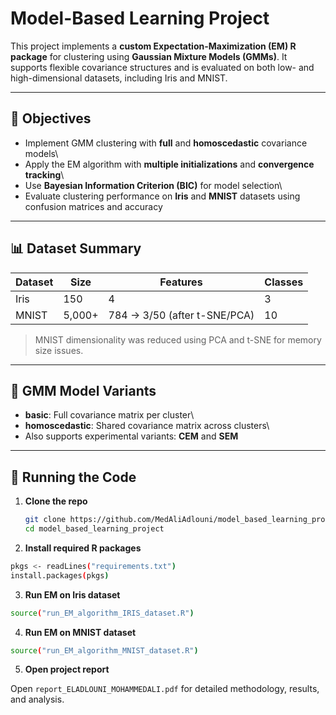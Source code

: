 # Model-Based Learning Project

This project implements a **custom Expectation-Maximization (EM) R package** for clustering using **Gaussian Mixture Models (GMMs)**. It supports flexible covariance structures and is evaluated on both low- and high-dimensional datasets, including Iris and MNIST.

------------------------------------------------------------------------

## 📌 Objectives

-   Implement GMM clustering with **full** and **homoscedastic** covariance models\
-   Apply the EM algorithm with **multiple initializations** and **convergence tracking**\
-   Use **Bayesian Information Criterion (BIC)** for model selection\
-   Evaluate clustering performance on **Iris** and **MNIST** datasets using confusion matrices and accuracy

------------------------------------------------------------------------

## 📊 Dataset Summary

| Dataset | Size   | Features                     | Classes |
|---------|--------|------------------------------|---------|
| Iris    | 150    | 4                            | 3       |
| MNIST   | 5,000+ | 784 → 3/50 (after t-SNE/PCA) | 10      |

> MNIST dimensionality was reduced using PCA and t-SNE for memory size issues.

------------------------------------------------------------------------

## 🧠 GMM Model Variants

-   **basic**: Full covariance matrix per cluster\
-   **homoscedastic**: Shared covariance matrix across clusters\
-   Also supports experimental variants: **CEM** and **SEM**

------------------------------------------------------------------------

## 🧪 Running the Code

1.  **Clone the repo**

    ``` bash
    git clone https://github.com/MedAliAdlouni/model_based_learning_project.git
    cd model_based_learning_project
    ```

2.  **Install required R packages**

``` bash
pkgs <- readLines("requirements.txt")
install.packages(pkgs)
```

3.  **Run EM on Iris dataset**

``` bash
source("run_EM_algorithm_IRIS_dataset.R")
```

4.  **Run EM on MNIST dataset**

``` bash
source("run_EM_algorithm_MNIST_dataset.R")
```

5.  **Open project report**

Open `report_ELADLOUNI_MOHAMMEDALI.pdf` for detailed methodology, results, and analysis.
